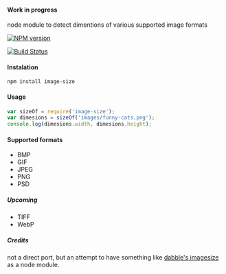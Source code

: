 #### Work in progress
node module to detect dimentions of various supported image formats

[![NPM version](https://badge.fury.io/js/image-size.png)](https://npmjs.org/package/image-size)

[![Build Status](https://travis-ci.org/netroy/image-size.png?branch=master)](https://travis-ci.org/netroy/image-size)

#### Instalation

`npm install image-size`

#### Usage

```javascript
var sizeOf = require('image-size');
var dimesions = sizeOf('images/funny-cats.png');
console.log(dimesions.width, dimesions.height);
```

#### Supported formats
* BMP
* GIF
* JPEG
* PNG
* PSD

##### Upcoming
* TIFF
* WebP

##### Credits
not a direct port, but an attempt to have something like
[dabble's imagesize](https://github.com/dabble/imagesize/blob/master/lib/image_size.rb) as a node module.
